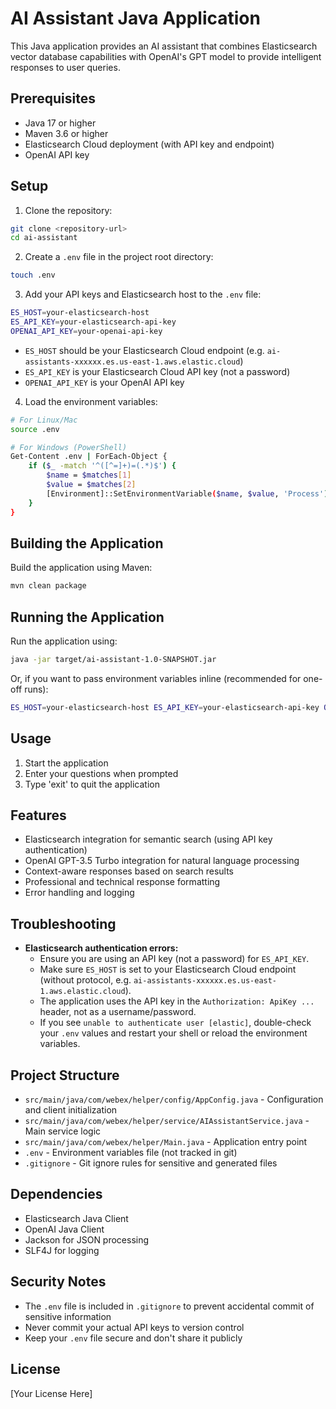 # AI Assistant Java Application

This Java application provides an AI assistant that combines Elasticsearch vector database capabilities with OpenAI's GPT model to provide intelligent responses to user queries.

## Prerequisites

- Java 17 or higher
- Maven 3.6 or higher
- Elasticsearch Cloud deployment (with API key and endpoint)
- OpenAI API key

## Setup

1. Clone the repository:
```bash
git clone <repository-url>
cd ai-assistant
```

2. Create a `.env` file in the project root directory:
```bash
touch .env
```

3. Add your API keys and Elasticsearch host to the `.env` file:
```bash
ES_HOST=your-elasticsearch-host
ES_API_KEY=your-elasticsearch-api-key
OPENAI_API_KEY=your-openai-api-key
```
- `ES_HOST` should be your Elasticsearch Cloud endpoint (e.g. `ai-assistants-xxxxxx.es.us-east-1.aws.elastic.cloud`)
- `ES_API_KEY` is your Elasticsearch Cloud API key (not a password)
- `OPENAI_API_KEY` is your OpenAI API key

4. Load the environment variables:
```bash
# For Linux/Mac
source .env

# For Windows (PowerShell)
Get-Content .env | ForEach-Object {
    if ($_ -match '^([^=]+)=(.*)$') {
        $name = $matches[1]
        $value = $matches[2]
        [Environment]::SetEnvironmentVariable($name, $value, 'Process')
    }
}
```

## Building the Application

Build the application using Maven:
```bash
mvn clean package
```

## Running the Application

Run the application using:
```bash
java -jar target/ai-assistant-1.0-SNAPSHOT.jar
```

Or, if you want to pass environment variables inline (recommended for one-off runs):
```bash
ES_HOST=your-elasticsearch-host ES_API_KEY=your-elasticsearch-api-key OPENAI_API_KEY=your-openai-api-key java -jar target/ai-assistant-1.0-SNAPSHOT.jar
```

## Usage

1. Start the application
2. Enter your questions when prompted
3. Type 'exit' to quit the application

## Features

- Elasticsearch integration for semantic search (using API key authentication)
- OpenAI GPT-3.5 Turbo integration for natural language processing
- Context-aware responses based on search results
- Professional and technical response formatting
- Error handling and logging

## Troubleshooting

- **Elasticsearch authentication errors:**
    - Ensure you are using an API key (not a password) for `ES_API_KEY`.
    - Make sure `ES_HOST` is set to your Elasticsearch Cloud endpoint (without protocol, e.g. `ai-assistants-xxxxxx.es.us-east-1.aws.elastic.cloud`).
    - The application uses the API key in the `Authorization: ApiKey ...` header, not as a username/password.
    - If you see `unable to authenticate user [elastic]`, double-check your `.env` values and restart your shell or reload the environment variables.

## Project Structure

- `src/main/java/com/webex/helper/config/AppConfig.java` - Configuration and client initialization
- `src/main/java/com/webex/helper/service/AIAssistantService.java` - Main service logic
- `src/main/java/com/webex/helper/Main.java` - Application entry point
- `.env` - Environment variables file (not tracked in git)
- `.gitignore` - Git ignore rules for sensitive and generated files

## Dependencies

- Elasticsearch Java Client
- OpenAI Java Client
- Jackson for JSON processing
- SLF4J for logging

## Security Notes

- The `.env` file is included in `.gitignore` to prevent accidental commit of sensitive information
- Never commit your actual API keys to version control
- Keep your `.env` file secure and don't share it publicly

## License

[Your License Here] 